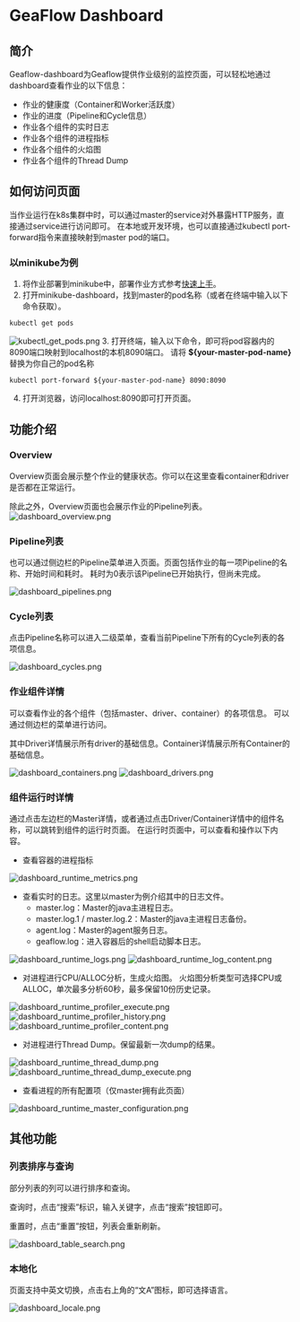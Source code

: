 # GeaFlow Dashboard
## 简介
Geaflow-dashboard为Geaflow提供作业级别的监控页面，可以轻松地通过dashboard查看作业的以下信息：
* 作业的健康度（Container和Worker活跃度）
* 作业的进度（Pipeline和Cycle信息）
* 作业各个组件的实时日志
* 作业各个组件的进程指标
* 作业各个组件的火焰图
* 作业各个组件的Thread Dump

## 如何访问页面
当作业运行在k8s集群中时，可以通过master的service对外暴露HTTP服务，直接通过service进行访问即可。
在本地或开发环境，也可以直接通过kubectl port-forward指令来直接映射到master pod的端口。

### 以minikube为例
1. 将作业部署到minikube中，部署作业方式参考[快速上手](quick_start.md)。
2. 打开minikube-dashboard，找到master的pod名称（或者在终端中输入以下命令获取）。
```shell
kubectl get pods
```
![kubectl_get_pods.png](../static/img/kubectl_get_pods.png)
3. 打开终端，输入以下命令，即可将pod容器内的8090端口映射到localhost的本机8090端口。
请将 **${your-master-pod-name}** 替换为你自己的pod名称
```shell
kubectl port-forward ${your-master-pod-name} 8090:8090
```
4. 打开浏览器，访问localhost:8090即可打开页面。

## 功能介绍
### Overview
Overview页面会展示整个作业的健康状态。你可以在这里查看container和driver是否都在正常运行。

除此之外，Overview页面也会展示作业的Pipeline列表。
![dashboard_overview.png](../static/img/dashboard_overview.png)

### Pipeline列表
也可以通过侧边栏的Pipeline菜单进入页面。页面包括作业的每一项Pipeline的名称、开始时间和耗时。
耗时为0表示该Pipeline已开始执行，但尚未完成。

![dashboard_pipelines.png](../static/img/dashboard_pipelines.png)

### Cycle列表
点击Pipeline名称可以进入二级菜单，查看当前Pipeline下所有的Cycle列表的各项信息。

![dashboard_cycles.png](../static/img/dashboard_cycles.png)

### 作业组件详情
可以查看作业的各个组件（包括master、driver、container）的各项信息。
可以通过侧边栏的菜单进行访问。

其中Driver详情展示所有driver的基础信息。Container详情展示所有Container的基础信息。

![dashboard_containers.png](../static/img/dashboard_containers.png)
![dashboard_drivers.png](../static/img/dashboard_drivers.png)

### 组件运行时详情
通过点击左边栏的Master详情，或者通过点击Driver/Container详情中的组件名称，可以跳转到组件的运行时页面。
在运行时页面中，可以查看和操作以下内容。
* 查看容器的进程指标

![dashboard_runtime_metrics.png](../static/img/dashboard_runtime_metrics.png)
* 查看实时的日志。这里以master为例介绍其中的日志文件。
  * master.log：Master的java主进程日志。
  * master.log.1 / master.log.2：Master的java主进程日志备份。
  * agent.log：Master的agent服务日志。
  * geaflow.log：进入容器后的shell启动脚本日志。
  
![dashboard_runtime_logs.png](../static/img/dashboard_runtime_logs.png)
![dashboard_runtime_log_content.png](../static/img/dashboard_runtime_log_content.png)
* 对进程进行CPU/ALLOC分析，生成火焰图。
火焰图分析类型可选择CPU或ALLOC，单次最多分析60秒，最多保留10份历史记录。

![dashboard_runtime_profiler_execute.png](../static/img/dashboard_runtime_profiler_execute.png)
![dashboard_runtime_profiler_history.png](../static/img/dashboard_runtime_profiler_history.png)
![dashboard_runtime_profiler_content.png](../static/img/dashboard_runtime_profiler_content.png)

* 对进程进行Thread Dump。保留最新一次dump的结果。

![dashboard_runtime_thread_dump.png](../static/img/dashboard_runtime_thread_dump.png)
![dashboard_runtime_thread_dump_execute.png](../static/img/dashboard_runtime_thread_dump_execute.png)

* 查看进程的所有配置项（仅master拥有此页面）

![dashboard_runtime_master_configuration.png](../static/img/dashboard_runtime_master_configuration.png)


## 其他功能
### 列表排序与查询
部分列表的列可以进行排序和查询。

查询时，点击“搜索”标识，输入关键字，点击“搜索”按钮即可。

重置时，点击“重置”按钮，列表会重新刷新。

![dashboard_table_search.png](../static/img/dashboard_table_search.png)

### 本地化
页面支持中英文切换，点击右上角的“文A”图标，即可选择语言。

![dashboard_locale.png](../static/img/dashboard_locale.png)